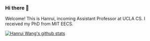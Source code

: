 ### Hi there 👋

Welcome! This is Hanrui, incoming Assistant Professor at UCLA CS. I received my PhD from MIT EECS.

[![Hanrui Wang's github stats](https://github-readme-stats.vercel.app/api?username=hanrui-wang&count_private=true&hide=stars&theme=solarized-light)](https://github.com/anuraghazra/github-readme-stats)

<!--
**Hanrui-Wang/hanrui-wang** is a ✨ _special_ ✨ repository because its `README.md` (this file) appears on your GitHub profile.

Here are some ideas to get you started:

- 🔭 I’m currently working on ...
- 🌱 I’m currently learning ...
- 👯 I’m looking to collaborate on ...
- 🤔 I’m looking for help with ...
- 💬 Ask me about ...
- 📫 How to reach me: ...
- 😄 Pronouns: ...
- ⚡ Fun fact: ...
-->

